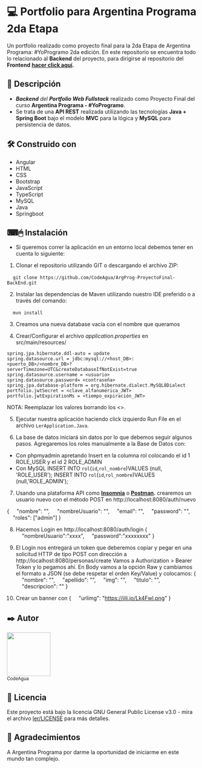 # 💻 Portfolio para Argentina Programa 2da Etapa
Un portfolio realizado como proyecto final para la 2da Etapa de Argentina Programa: #YoProgramo 2da edición.
En este repositorio se encuentra todo lo relacionado al **Backend** del proyecto, para dirigirse al repositorio del **Frontend** **[hacer click aquí](https://github.com/CodeAgua/ArgProg-ProyectoFinal-FrontEnd "aquí").**

## 📝 Descripción
- ***Backend** del **Portfolio Web Fullstack*** realizado como Proyecto Final del curso **Argentina Programa - #YoProgramo**.
- Se trata de una **API REST** realizada utilizando las tecnologías **Java + Spring Boot** bajo el modelo **MVC** para la lógica y **MySQL** para persistencia de datos.

## 🛠️ Construido con 
* Angular
* HTML
* CSS
* Bootstrap
* JavaScript
* TypeScript
* MySQL
* Java
* Springboot

## ⌨🖱 Instalación
- Si queremos correr la aplicación en un entorno local debemos tener en cuenta lo siguiente: 

1. Clonar el repositorio utilizando GIT o descargando el archivo ZIP:

    `git clone https://github.com/CodeAgua/ArgProg-ProyectoFinal-BackEnd.git`

2. Instalar las dependencias de Maven utilizando nuestro IDE preferido o a través del comando:

    `mvn install`

3. Creamos una nueva database vacía con el nombre que queramos

4. Crear/Configurar el archivo _application.properties_ en src/main/resources/

```properties
spring.jpa.hibernate.ddl-auto = update
spring.datasource.url = jdbc:mysql://<host_DB>:<puerto_DB>/<nombre_DB>?serverTimezone=UTC&createDatabaseIfNotExist=true
spring.datasource.username = <usuario>
spring.datasource.password= <contraseña>
spring.jpa.database-platform = org.hibernate.dialect.MySQL8Dialect
portfolio.jwtSecret = <clave_alfanumérica_JWT>
portfolio.jwtExpirationMs = <tiempo_expiración_JWT> 
```
NOTA: Reemplazar los valores borrando los <>.

5. Ejecutar nuestra aplicación haciendo click izquierdo Run File en el archivo `LerApplication.Java`.

6. La base de datos iniciará sin datos por lo que debemos seguir algunos pasos. Agregaremos los roles manualmente a la Base de Datos con:
- Con phpmyadmin apretando Insert en la columna rol colocando el id 1 ROLE_USER y el id 2 ROLE_ADMIN
- Con MySQL INSERT INTO `rol`(`id`,`rol_nombre`)VALUES (null, 'ROLE_USER');
INSERT INTO `rol`(`id`,`rol_nombre`)VALUES (null,'ROLE_ADMIN');

7. Usando una plataforma API como **[Insomnia](https://insomnia.rest/ "Insomnia")** o **[Postman](https://www.postman.com/ "Postman").** crearemos un usuario nuevo con el método POST en http://localhost:8080/auth/nuevo

{
    "nombre": "",
    "nombreUsuario": "",
    "email": "",
    "password": "",
    "roles": ["admin"]
}

8. Hacemos Login en http://localhost:8080/auth/login 
{
    "nombreUsuario":"xxxx",
    "password":"xxxxxxxx"
}

9. El Login nos entregará un token que deberemos copiar y pegar en una solicitud HTTP de tipo POST con dirección a http://localhost:8080/personas/create
Vamos a Authorization > Bearer Token y lo pegamos ahí. En Body vamos a la opción Raw y cambiamos el formato a JSON (se debe respetar el orden Key/Value) y colocamos:
{
    "nombre": "",
    "apellido": "",
    "img": "",
    "titulo": "",
    "descripcion": ""
}

10. Crear un banner con
{
    "urlimg": "https://iili.io/Lk4Fwl.png"
}

## ✒️ Autor
[<img src="https://avatars.githubusercontent.com/u/96397960?v=4" width=115>
<br><sub>CodeAgua</sub>](https://github.com/CodeAgua)

## 📄 Licencia
Este proyecto está bajo la licencia GNU General Public License v3.0 - mira el archivo [ler/LICENSE](LICENSE) para más detalles.

## 🎁 Agradecimientos
A Argentina Programa por darme la oportunidad de iniciarme en este mundo tan complejo.
